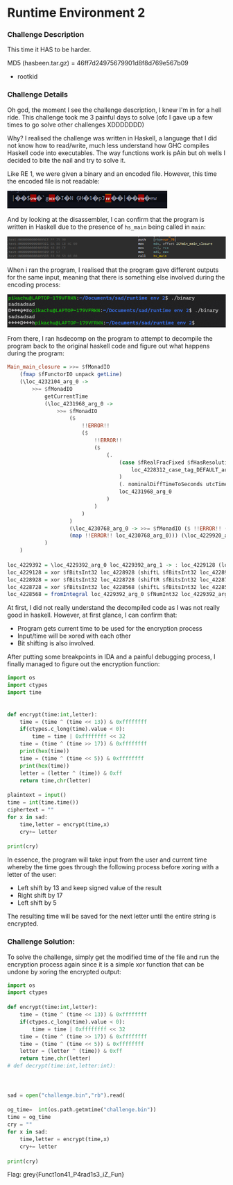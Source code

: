# Runtime Environment 2

### Challenge Description

This time it HAS to be harder.

MD5 (hasbeen.tar.gz) = 46ff7d24975679901d8f8d769e567b09

* rootkid

### Challenge Details

Oh god, the moment I see the challenge description, I knew I'm in for a hell ride. This challenge took me 3 painful days to solve (ofc I gave up a few times to go solve other challenges XDDDDDDD)

Why? I realised the challenge was written in Haskell, a language that I did not know how to read/write, much less understand how GHC compiles Haskell code into executables. The way functions work is pAin but oh wells I decided to bite the nail and try to solve it.

Like RE 1, we were given a binary and an encoded file. However, this time the encoded file is not readable:

![jeez](<../../.gitbook/assets/image (22) (1).png>)

And by looking at the disassembler, I can confirm that the program is written in Haskell due to the presence of `hs_main` being called in `main`:

![](<../../.gitbook/assets/image (23) (1).png>)

When i ran the program, I realised that the program gave different outputs for the same input, meaning that there is something else involved during the encoding process:

![](<../../.gitbook/assets/image (7).png>)

From there, I ran hsdecomp on the program to attempt to decompile the program back to the original haskell code and figure out what happens during the program:

```haskell
Main_main_closure = >>= $fMonadIO
    (fmap $fFunctorIO unpack getLine)
    (\loc_4232104_arg_0 ->
        >>= $fMonadIO
            getCurrentTime
            (\loc_4231968_arg_0 ->
                >>= $fMonadIO
                    ($
                        !!ERROR!!
                        ($
                            !!ERROR!!
                            ($
                                (.
                                    (case $fRealFracFixed $fHasResolutionTYPEE12 of
                                        loc_4228312_case_tag_DEFAULT_arg_0@_DEFAULT -> floor <index 0 in loc_4228312_case_tag_DEFAULT> $fIntegralInt
                                    )
                                    (. nominalDiffTimeToSeconds utcTimeToPOSIXSeconds)
                                    loc_4231968_arg_0
                                )
                            )
                        )
                    )
                    (\loc_4230768_arg_0 -> >>= $fMonadIO ($ !!ERROR!! (zipWith !!ERROR!! (map !!ERROR!! loc_4232104_arg_0) 
                    (map !!ERROR!! loc_4230768_arg_0))) (\loc_4229920_arg_0 -> $ putStr ($ pack (map !!ERROR!! loc_4229920_arg_0))))
            )
    )

loc_4229392 = \loc_4229392_arg_0 loc_4229392_arg_1 -> : loc_4229128 (loc_4229392 $fIntegralInt32 loc_4229128)
loc_4229128 = xor $fBitsInt32 loc_4228928 (shiftL $fBitsInt32 loc_4228928 (I# 5))
loc_4228928 = xor $fBitsInt32 loc_4228728 (shiftR $fBitsInt32 loc_4228728 (I# 17))
loc_4228728 = xor $fBitsInt32 loc_4228568 (shiftL $fBitsInt32 loc_4228568 (I# 13))
loc_4228568 = fromIntegral loc_4229392_arg_0 $fNumInt32 loc_4229392_arg_1
```

At first, I did not really understand the decompiled code as I was not really good in haskell. However, at first glance, I can confirm that:

* Program gets current time to be used for the encryption process
* &#x20;Input/time will be xored with each other&#x20;
* Bit shifting is also involved.

After putting some breakpoints in IDA and a painful debugging process, I finally managed to figure out the encryption function:

```python
import os
import ctypes
import time


def encrypt(time:int,letter):
    time = (time ^ (time << 13)) & 0xffffffff
    if(ctypes.c_long(time).value < 0):
        time = time | 0xffffffff << 32
    time = (time ^ (time >> 17)) & 0xffffffff
    print(hex(time))
    time = (time ^ (time << 5)) & 0xffffffff
    print(hex(time))
    letter = (letter ^ (time)) & 0xff
    return time,chr(letter)

plaintext = input()
time = int(time.time())
ciphertext = ""
for x in sad:
    time,letter = encrypt(time,x)
    cry+= letter
   
print(cry)

```

In essence, the program will take input from the user and current time whereby the time goes through the following process before xoring with a letter of the user:

* Left shift by 13 and keep signed value of the result
* Right shift by 17
* Left shift by 5

The resulting time will be saved for the next letter until the entire string is encrypted.

### Challenge Solution:

To solve the challenge, simply get the modified time of the file and run the encryption process again since it is a simple xor function that can be undone by xoring the encrypted output:

```python
import os
import ctypes

def encrypt(time:int,letter):
    time = (time ^ (time << 13)) & 0xffffffff
    if(ctypes.c_long(time).value < 0):
        time = time | 0xffffffff << 32
    time = (time ^ (time >> 17)) & 0xffffffff
    time = (time ^ (time << 5)) & 0xffffffff
    letter = (letter ^ (time)) & 0xff
    return time,chr(letter)
# def decrypt(time:int,letter:int):



sad = open("challenge.bin","rb").read(

og_time=  int(os.path.getmtime("challenge.bin")) 
time = og_time
cry = ""
for x in sad:
    time,letter = encrypt(time,x)
    cry+= letter
   
print(cry)

```

Flag: grey{Funct1on41\_P4rad1s3\_iZ\_Fun}
